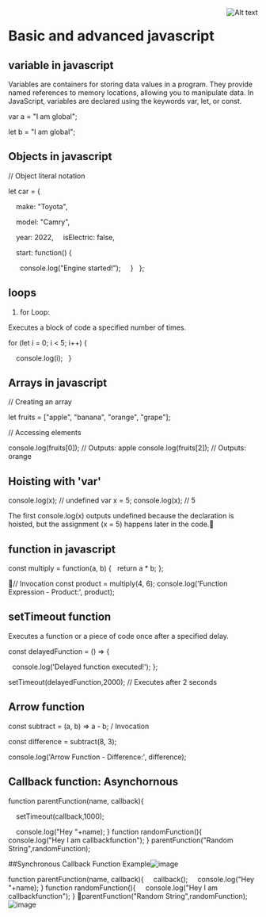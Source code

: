 
<img title="Javascript" alt="Alt text"  align="right" src="https://github.com/Ash914027/Javascript/assets/119170180/98ad18c0-4dcd-4f2c-934e-c530aa51af07">

# Basic and advanced javascript

## variable in javascript
Variables are containers for storing data values in a program.
They provide named references to memory locations, allowing you to manipulate data.
In JavaScript, variables are declared using the keywords var, let, or const.

var a = "I am global";

let b = "I am global";


## Objects in javascript

// Object literal notation

let car = {

    make: "Toyota",

    model: "Camry",

    year: 2022,
    isElectric: false,

    start: function() {

      console.log("Engine started!");
    }
  };

## loops
1. for Loop:

Executes a block of code a specified number of times.

for (let i = 0; i < 5; i++) {
  
    console.log(i);
  }

## Arrays in javascript
// Creating an array

let fruits = ["apple", "banana", "orange", "grape"];

// Accessing elements

console.log(fruits[0]); // Outputs: apple
console.log(fruits[2]); // Outputs: orange

## Hoisting with 'var'
console.log(x); // undefined
var x = 5;
console.log(x); // 5

The first console.log(x) outputs undefined because the declaration is hoisted, but the assignment (x = 5) happens later in the code.

## function in javascript
const multiply = function(a, b) {
  return a * b;
};

// Invocation
const product = multiply(4, 6);
console.log('Function Expression - Product:', product);

## setTimeout function
Executes a function or a piece of code once after a specified delay.

const delayedFunction = () => {

  console.log('Delayed function executed!');
};

setTimeout(delayedFunction,2000); // Executes after 2 seconds

## Arrow function
const subtract = (a, b) => a - b;
/ Invocation

const difference = subtract(8, 3);

console.log('Arrow Function - Difference:', difference);

## Callback function: Asynchornous
function parentFunction(name, callback){

    setTimeout(callback,1000);

    console.log("Hey "+name);
}
function randomFunction(){
    console.log("Hey I am callbackfunction");
}
parentFunction("Random String",randomFunction);

##Synchronous Callback Function Example![image](https://github.com/Ash914027/Backend/assets/119170180/b2c6629e-0747-4462-b7fb-38575eaf1a37)

function parentFunction(name, callback){
    callback();
    console.log("Hey "+name);
}
function randomFunction(){
    console.log("Hey I am callbackfunction");
}
parentFunction("Random String",randomFunction);
![image](https://github.com/Ash914027/Backend/assets/119170180/c3c8d2e0-3190-4064-9271-f3b0040f574a)


